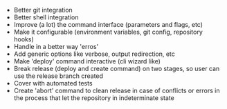 - Better git integration
- Better shell integration
- Improve (a lot) the command interface (parameters and flags, etc)
- Make it configurable (environment variables, git config, repository hooks)
- Handle in a better way 'erros'
- Add generic options like verbose, output redirection, etc
- Make 'deploy' command interactive (cli wizard like)
- Break release (deploy and create command) on two stages, so user can use the release branch created
- Cover with automated tests
- Create 'abort' command to clean release in case of conflicts or errors in the process that let the repository in indeterminate state
